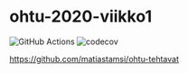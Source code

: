 # ohtu-2020-viikko1

![GitHub Actions](https://github.com/matiastamsi/ohtu-2020-viikko1/workflows/Java%20CI%20with%20Gradle/badge.svg)
![codecov](https://codecov.io/gh/matiastamsi/ohtu-2020-viikko1/branch/main/graph/badge.svg?token=OHPV6LE6V0)

https://github.com/matiastamsi/ohtu-tehtavat
